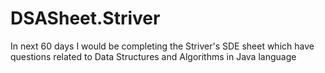 # DSASheet.Striver
In next 60 days I would be completing the Striver's SDE sheet which have questions related to Data Structures and Algorithms in Java language
